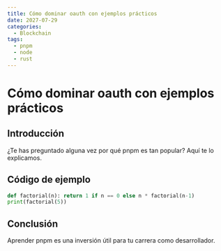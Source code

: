 ```yaml
---
title: Cómo dominar oauth con ejemplos prácticos
date: 2027-07-29
categories:
  - Blockchain
tags:
  - pnpm
  - node
  - rust
---
```


# Cómo dominar oauth con ejemplos prácticos

## Introducción

¿Te has preguntado alguna vez por qué pnpm es tan popular? Aquí te lo explicamos.

## Código de ejemplo

```python
def factorial(n): return 1 if n == 0 else n * factorial(n-1)
print(factorial(5))
```

## Conclusión

Aprender pnpm es una inversión útil para tu carrera como desarrollador.
